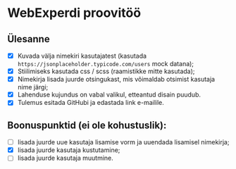 # WebExperdi proovitöö

## Ülesanne

- [x] Kuvada välja nimekiri kasutajatest (kasutada `https://jsonplaceholder.typicode.com/users` mock datana);
- [x] Stiilimiseks kasutada css / scss (raamistikke mitte kasutada);
- [x] Nimekirja lisada juurde otsingukast, mis võimaldab otsimist kasutaja nime järgi;
- [x] Lahenduse kujundus on vabal valikul, etteantud disain puudub.
- [x] Tulemus esitada GitHubi ja edastada link e-mailile.

## Boonuspunktid (ei ole kohustuslik):

- [ ] lisada juurde uue kasutaja lisamise vorm ja uuendada lisamisel nimekirja;
- [x] lisada juurde kasutaja kustutamine;
- [ ] lisada juurde kasutaja muutmine.

